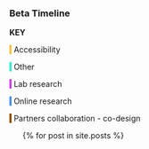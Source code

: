 

<section id="timeline">
<h3>Beta Timeline</h3>
<div class="colour_key">
  <p style="text-align: left"><strong>KEY</strong></p>
  <p><span style="background-color: #f5c44b">&nbsp;</span> Accessibility</p>
  <p><span style="background-color: #3ee9d1">&nbsp;</span> Other</p>
  <p><span style="background-color: #ce43eb">&nbsp;</span> Lab research</p>
  <p><span style="background-color: #4d92eb">&nbsp;</span> Online research</p>
  <p><span style="background-color: #935300">&nbsp;</span> Partners collaboration - co-design</p>
</div>

<ul class="timeline_ul">
  {% for post in site.posts %}
      <div class="timeline_card ">
        <div class="timeline_head {{post.type}}">
        <!--  <div class="timeline_number-box">
                <span></span>

              </div>
          -->
          <span class="date_{{post.type}}" > {{ post.display_date }} </span>
          <br>
          <span class="type_{{post.type}}" > </span>
        </div>
        <div class="timeline_body">
          {{ post.excerpt }}
        </div>
      </div>
  {% endfor %}
</ul>


</section>
